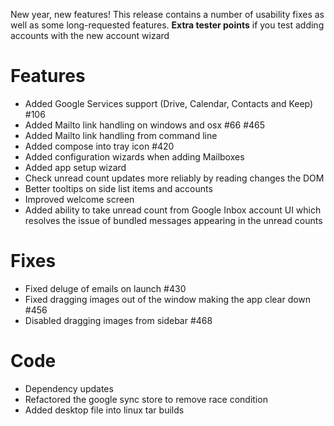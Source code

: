 New year, new features! This release contains a number of usability fixes as well as some long-requested features. **Extra tester points** if you test adding accounts with the new account wizard

# Features
- Added Google Services support (Drive, Calendar, Contacts and Keep) #106
- Added Mailto link handling on windows and osx #66 #465
- Added Mailto link handling from command line
- Added compose into tray icon #420
- Added configuration wizards when adding Mailboxes
- Added app setup wizard
- Check unread count updates more reliably by reading changes the DOM
- Better tooltips on side list items and accounts
- Improved welcome screen
- Added ability to take unread count from Google Inbox account UI which resolves the issue of bundled messages appearing in the unread counts

# Fixes
- Fixed deluge of emails on launch #430
- Fixed dragging images out of the window making the app clear down #456
- Disabled dragging images from sidebar #468

# Code
- Dependency updates
- Refactored the google sync store to remove race condition
- Added desktop file into linux tar builds
